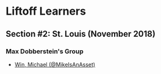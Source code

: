 # Liftoff Learners

## Section \#2: St. Louis (November 2018)

### Max Dobberstein's Group

- [Win, Michael (@MikeIsAnAsset)](https://github.com/MikeIsAnAsset/liftoff-assignments)

